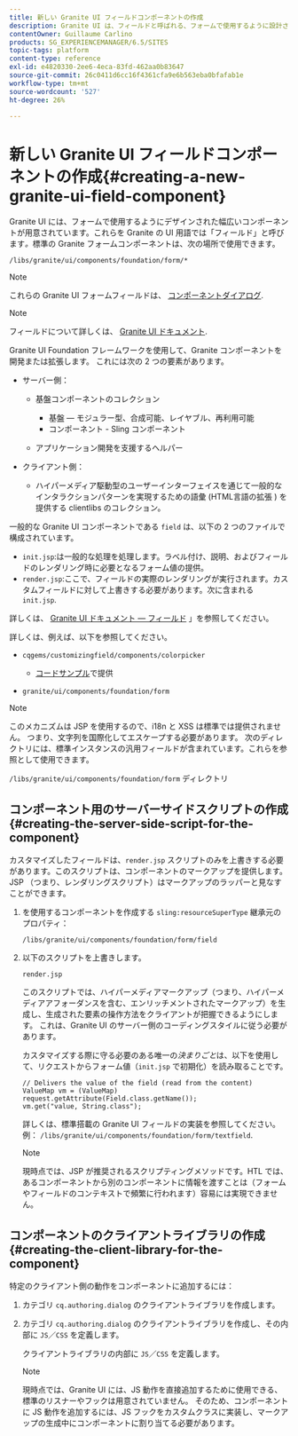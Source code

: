 ```yaml
---
title: 新しい Granite UI フィールドコンポーネントの作成
description: Granite UI は、フィールドと呼ばれる、フォームで使用するように設計された様々なコンポーネントを提供します
contentOwner: Guillaume Carlino
products: SG_EXPERIENCEMANAGER/6.5/SITES
topic-tags: platform
content-type: reference
exl-id: e4820330-2ee6-4eca-83fd-462aa0b83647
source-git-commit: 26c0411d6cc16f4361cfa9e6b563eba0bfafab1e
workflow-type: tm+mt
source-wordcount: '527'
ht-degree: 26%

---
```


# 新しい Granite UI フィールドコンポーネントの作成{#creating-a-new-granite-ui-field-component}

Granite UI には、フォームで使用するようにデザインされた幅広いコンポーネントが用意されています。これらを Granite の UI 用語では「フィールド」と呼びます&#x200B;*。*&#x200B;標準の Granite フォームコンポーネントは、次の場所で使用できます。

`/libs/granite/ui/components/foundation/form/*`

>[!NOTE]
>
>これらの Granite UI フォームフィールドは、 [コンポーネントダイアログ](/help/sites-developing/developing-components.md).

>[!NOTE]
>
>フィールドについて詳しくは、 [Granite UI ドキュメント](https://developer.adobe.com/experience-manager/reference-materials/6-5/granite-ui/api/jcr_root/libs/granite/ui/index.html).

Granite UI Foundation フレームワークを使用して、Granite コンポーネントを開発または拡張します。 これには次の 2 つの要素があります。

* サーバー側：

   * 基盤コンポーネントのコレクション

      * 基盤 — モジュラー型、合成可能、レイヤブル、再利用可能
      * コンポーネント - Sling コンポーネント

   * アプリケーション開発を支援するヘルパー

* クライアント側：

   * ハイパーメディア駆動型のユーザーインターフェイスを通じて一般的なインタラクションパターンを実現するための語彙 (HTML言語の拡張 ) を提供する clientlibs のコレクション。

一般的な Granite UI コンポーネントである `field` は、以下の 2 つのファイルで構成されています。

* `init.jsp`:は一般的な処理を処理します。ラベル付け、説明、およびフィールドのレンダリング時に必要となるフォーム値の提供。
* `render.jsp`:ここで、フィールドの実際のレンダリングが実行されます。カスタムフィールドに対して上書きする必要があります。次に含まれる `init.jsp`.

詳しくは、 [Granite UI ドキュメント — フィールド](https://developer.adobe.com/experience-manager/reference-materials/6-5/granite-ui/api/jcr_root/libs/granite/ui/components/foundation/form/field/index.html) 」を参照してください。

詳しくは、例えば、以下を参照してください。

* `cqgems/customizingfield/components/colorpicker`

   * [コードサンプル](/help/sites-developing/developing-components-samples.md#code-sample-how-to-customize-dialog-fields)で提供

* `granite/ui/components/foundation/form`

>[!NOTE]
>
>このメカニズムは JSP を使用するので、i18n と XSS は標準では提供されません。 つまり、文字列を国際化してエスケープする必要があります。 次のディレクトリには、標準インスタンスの汎用フィールドが含まれています。これらを参照として使用できます。
>
>`/libs/granite/ui/components/foundation/form` ディレクトリ

## コンポーネント用のサーバーサイドスクリプトの作成 {#creating-the-server-side-script-for-the-component}

カスタマイズしたフィールドは、`render.jsp` スクリプトのみを上書きする必要があります。このスクリプトは、コンポーネントのマークアップを提供します。JSP （つまり、レンダリングスクリプト）はマークアップのラッパーと見なすことができます。

1. を使用するコンポーネントを作成する `sling:resourceSuperType` 継承元のプロパティ：

   `/libs/granite/ui/components/foundation/form/field`

1. 以下のスクリプトを上書きします。

   `render.jsp`

   このスクリプトでは、ハイパーメディアマークアップ（つまり、ハイパーメディアアフォーダンスを含む、エンリッチメントされたマークアップ）を生成し、生成された要素の操作方法をクライアントが把握できるようにします。 これは、Granite UI のサーバー側のコーディングスタイルに従う必要があります。

   カスタマイズする際に守る必要のある唯一の&#x200B;*決まりごと*&#x200B;は、以下を使用して、リクエストからフォーム値（`init.jsp` で初期化）を読み取ることです。

   ```
   // Delivers the value of the field (read from the content)
   ValueMap vm = (ValueMap) request.getAttribute(Field.class.getName());
   vm.get("value, String.class");
   ```

   詳しくは、標準搭載の Granite UI フィールドの実装を参照してください。例： `/libs/granite/ui/components/foundation/form/textfield`.

   >[!NOTE]
   >
   >現時点では、JSP が推奨されるスクリプティングメソッドです。HTL では、あるコンポーネントから別のコンポーネントに情報を渡すことは（フォームやフィールドのコンテキストで頻繁に行われます）容易には実現できません。

## コンポーネントのクライアントライブラリの作成 {#creating-the-client-library-for-the-component}

特定のクライアント側の動作をコンポーネントに追加するには：

1. カテゴリ `cq.authoring.dialog` のクライアントライブラリを作成します。
1. カテゴリ `cq.authoring.dialog` のクライアントライブラリを作成し、その内部に `JS`／`CSS` を定義します。

   クライアントライブラリの内部に `JS`／`CSS` を定義します。

   >[!NOTE]
   >
   >現時点では、Granite UI には、JS 動作を直接追加するために使用できる、標準のリスナーやフックは用意されていません。 そのため、コンポーネントに JS 動作を追加するには、JS フックをカスタムクラスに実装し、マークアップの生成中にコンポーネントに割り当てる必要があります。
